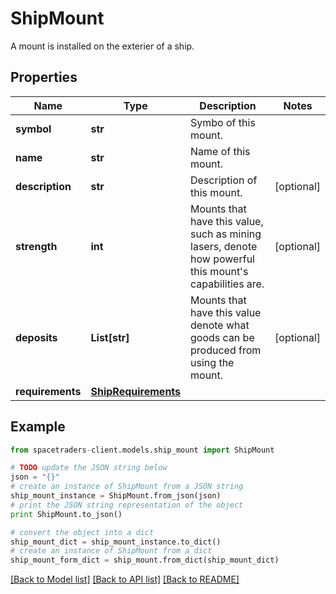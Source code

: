 # ShipMount

A mount is installed on the exterier of a ship.

## Properties

Name | Type | Description | Notes
------------ | ------------- | ------------- | -------------
**symbol** | **str** | Symbo of this mount. | 
**name** | **str** | Name of this mount. | 
**description** | **str** | Description of this mount. | [optional] 
**strength** | **int** | Mounts that have this value, such as mining lasers, denote how powerful this mount&#39;s capabilities are. | [optional] 
**deposits** | **List[str]** | Mounts that have this value denote what goods can be produced from using the mount. | [optional] 
**requirements** | [**ShipRequirements**](ShipRequirements.md) |  | 

## Example

```python
from spacetraders-client.models.ship_mount import ShipMount

# TODO update the JSON string below
json = "{}"
# create an instance of ShipMount from a JSON string
ship_mount_instance = ShipMount.from_json(json)
# print the JSON string representation of the object
print ShipMount.to_json()

# convert the object into a dict
ship_mount_dict = ship_mount_instance.to_dict()
# create an instance of ShipMount from a dict
ship_mount_form_dict = ship_mount.from_dict(ship_mount_dict)
```
[[Back to Model list]](../README.md#documentation-for-models) [[Back to API list]](../README.md#documentation-for-api-endpoints) [[Back to README]](../README.md)


